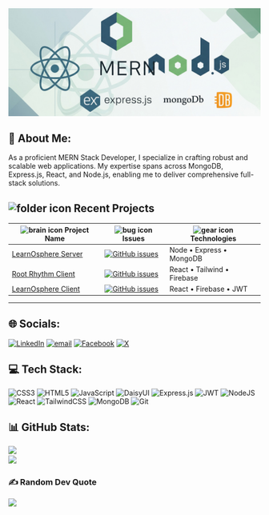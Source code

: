 <img src="./cover.jpg"/>

## 💫 About Me:

As a proficient MERN Stack Developer, I specialize in crafting robust and scalable web applications. My expertise spans across MongoDB, Express.js, React, and Node.js, enabling me to deliver comprehensive full-stack solutions.

## <img src="https://www.svgrepo.com/download/148137/folder.svg" width="25" height="25" alt="folder icon"/> Recent Projects

| <img src="https://www.svgrepo.com/download/501848/brand-brand.svg" width="20" height="20" alt="brain icon"/> Project Name | <img src="https://www.svgrepo.com/download/466220/sign-in-2.svg" width="20" height="20" alt="bug icon"/> Issues                                                                                                                   | <img src="https://www.svgrepo.com/download/341443/equipment-maintenance-screwdriver-tools-wrench.svg" width="20" height="20" alt="gear icon"/> Technologies |
| ------------------------------------------------------------------------------------------------------------------------- | --------------------------------------------------------------------------------------------------------------------------------------------------------------------------------------------------------------------------------- | ----------------------------------------------------------------------------------------------------------------------------------------------------------- |
| <a href="https://github.com/ShaharearSabbir/LearnOsphere-server">LearnOsphere Server</a>                                  | <a href="https://github.com/ShaharearSabbir/LearnOsphere-server/issues"><img src="https://img.shields.io/github/issues/ShaharearSabbir/LearnOsphere-server?color=success&label=issues&style=flat-square" alt="GitHub issues"></a> | Node • Express • MongoDB                                                                                                                                    |
| <a href="https://github.com/ShaharearSabbir/root-rhythm-client">Root Rhythm Client</a>                                    | <a href="https://github.com/ShaharearSabbir/root-rhythm-client/issues"><img src="https://img.shields.io/github/issues/ShaharearSabbir/root-rhythm-client?color=success&label=issues&style=flat-square" alt="GitHub issues"></a>   | React • Tailwind • Firebase                                                                                                                                 |
| <a href="https://github.com/ShaharearSabbir/LearnOsphere-client">LearnOsphere Client</a>                                  | <a href="https://github.com/ShaharearSabbir/LearnOsphere-client/issues"><img src="https://img.shields.io/github/issues/ShaharearSabbir/LearnOsphere-client?color=success&label=issues&style=flat-square" alt="GitHub issues"></a> | React • Firebase • JWT                                                                                                                                      |

---

## 🌐 Socials:

[![LinkedIn](https://img.shields.io/badge/LinkedIn-%230077B5.svg?logo=linkedin&logoColor=white)](https://linkedin.com/in/shaharearrahmansabbir) [![email](https://img.shields.io/badge/Email-D14836?logo=gmail&logoColor=white)](mailto:imshaharear@gmail.com) [![Facebook](https://img.shields.io/badge/Facebook-%231877F2.svg?logo=Facebook&logoColor=white)](https://facebook.com/shaharearrahmansabbir) [![X](https://img.shields.io/badge/X-black.svg?logo=X&logoColor=white)](https://x.com/Shaharear_)

## 💻 Tech Stack:

![CSS3](https://img.shields.io/badge/css3-%231572B6.svg?style=for-the-badge&logo=css3&logoColor=white) ![HTML5](https://img.shields.io/badge/html5-%23E34F26.svg?style=for-the-badge&logo=html5&logoColor=white) ![JavaScript](https://img.shields.io/badge/javascript-%23323330.svg?style=for-the-badge&logo=javascript&logoColor=%23F7DF1E) ![DaisyUI](https://img.shields.io/badge/daisyui-5A0EF8?style=for-the-badge&logo=daisyui&logoColor=white) ![Express.js](https://img.shields.io/badge/express.js-%23404d59.svg?style=for-the-badge&logo=express&logoColor=%2361DAFB) ![JWT](https://img.shields.io/badge/JWT-black?style=for-the-badge&logo=JSON%20web%20tokens) ![NodeJS](https://img.shields.io/badge/node.js-6DA55F?style=for-the-badge&logo=node.js&logoColor=white) ![React](https://img.shields.io/badge/react-%2320232a.svg?style=for-the-badge&logo=react&logoColor=%2361DAFB) ![TailwindCSS](https://img.shields.io/badge/tailwindcss-%2338B2AC.svg?style=for-the-badge&logo=tailwind-css&logoColor=white) ![MongoDB](https://img.shields.io/badge/MongoDB-%234ea94b.svg?style=for-the-badge&logo=mongodb&logoColor=white) ![Git](https://img.shields.io/badge/git-%23F05033.svg?style=for-the-badge&logo=git&logoColor=white)

## 📊 GitHub Stats:

![](https://nirzak-streak-stats.vercel.app/?user=ShaharearSabbir&theme=dark&hide_border=true)<br/>
![](https://github-readme-stats.vercel.app/api/top-langs/?username=ShaharearSabbir&theme=dark&hide_border=true&include_all_commits=true&count_private=false&layout=compact)

### ✍️ Random Dev Quote

![](https://quotes-github-readme.vercel.app/api?type=horizontal&theme=radical)
